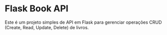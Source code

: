 # Flask Book API

Este é um projeto simples de API em Flask para gerenciar operações CRUD (Create, Read, Update, Delete) de livros.
